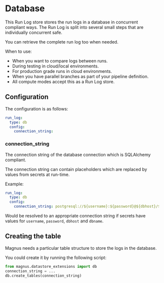 # Database

This Run Log store stores the run logs in a database in concurrent compliant ways. 
The Run Log is split into several small steps that are individually concurrent safe. 

You can retrieve the complete run log too when needed. 

When to use:

- When you want to compare logs between runs.
- During testing in cloud/local environments.
- For production grade runs in cloud environments. 
- When you have parallel branches as part of your pipeline definition.
- All compute modes accept this as a Run Log store. 
 


## Configuration

The configuration is as follows:

```yaml
run_log:
  type: db
  config: 
    connection_string:
```

### connection_string

The connection string of the database connection which is SQLAlchemy compliant. 

The connection string can contain placeholders which are replaced by values from secrets at run-time. 

Example:
```yaml
run_log:
  type: db
  config: 
    connection_string: postgresql://${username}:${password}@${dbhost}/${dbname}
```

Would be resolved to an appropriate connection string if secrets have values for ```username```, ```password```,
```dbhost``` and ```dbname```.

## Creating the table

Magnus needs a particular table structure to store the logs in the database.

You could create it by running the following script:

```python
from magnus.datastore_extensions import db
connection_string = ...
db.create_tables(connection_string)
```
